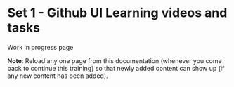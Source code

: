 # Set 1 - Github UI Learning videos and tasks

Work in progress page

**Note**: Reload any one page from this documentation (whenever you come back to continue this training) so that newly added content can show up (if any new content has been added).
